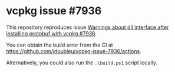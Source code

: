 # vcpkg issue #7936

This repository reproduces issue [Warnings about dll interface after installing protobuf with vcpkg #7936](https://github.com/microsoft/vcpkg/issues/7936).

You can obtain the build error from the CI at https://github.com/jdoubleu/vcpkg-issue-7936/actions.

Alternatively, you could also run the `.\build.ps1` script locally.
